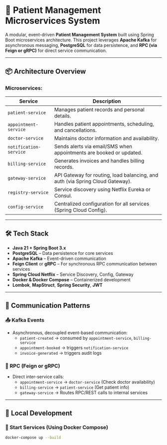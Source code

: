 # 🏥 Patient Management Microservices System

A modular, event-driven **Patient Management System** built using Spring Boot microservices architecture. This project leverages **Apache Kafka** for asynchronous messaging, **PostgreSQL** for data persistence, and **RPC (via Feign or gRPC)** for direct service communication.

---

## 📦 Architecture Overview

### Microservices:

| Service              | Description                                                                 |
|----------------------|-----------------------------------------------------------------------------|
| `patient-service`    | Manages patient records and personal details.                              |
| `appointment-service`| Handles patient appointments, scheduling, and cancellations.               |
| `doctor-service`     | Maintains doctor information and availability.                             |
| `notification-service`| Sends alerts via email/SMS when appointments are booked or updated.       |
| `billing-service`    | Generates invoices and handles billing records.                            |
| `gateway-service`    | API Gateway for routing, load balancing, and auth (via Spring Cloud Gateway). |
| `registry-service`   | Service discovery using Netflix Eureka or Consul.                          |
| `config-service`     | Centralized configuration for all services (Spring Cloud Config).          |

---

## 🛠️ Tech Stack

- **Java 21 + Spring Boot 3.x**
- **PostgreSQL** – Data persistence for core services
- **Apache Kafka** – Event-driven communication
- **Feign Client** or **gRPC** – For synchronous RPC communication between services
- **Spring Cloud Netflix** – Service Discovery, Config, Gateway
- **Docker & Docker Compose** – Containerized development
- **Lombok**, **MapStruct**, **Spring Security**, **JWT**

---

## 🔄 Communication Patterns

### 📤 Kafka Events
- Asynchronous, decoupled event-based communication:
    - `patient-created` → consumed by `appointment-service`, `billing-service`
    - `appointment-booked` → triggers `notification-service`
    - `invoice-generated` → triggers audit logs

### 🔗 RPC (Feign or gRPC)
- Direct inter-service calls:
    - `appointment-service` → `doctor-service` (Check doctor availability)
    - `billing-service` → `patient-service` (Get patient info)
    - `gateway-service` → Routes RPC/REST calls to internal services

---

## 🧪 Local Development

### 🚀 Start Services (Using Docker Compose)
```bash
docker-compose up --build
